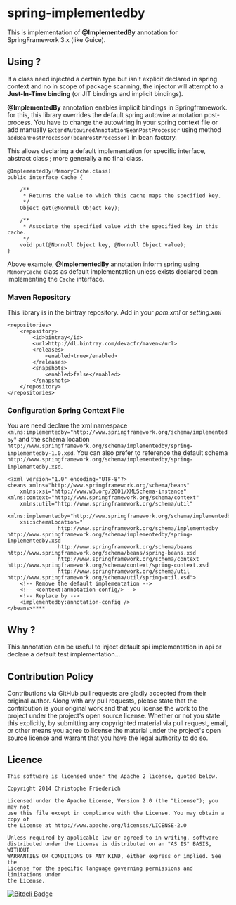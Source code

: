 spring-implementedby
====================

This is implementation of **@ImplementedBy** annotation for SpringFramework 3.x (like Guice).

## Using ?

If a class need injected a certain type but isn't explicit declared in spring context and no in scope of package scanning, the injector will attempt to a **Just-In-Time binding** (or  JIT bindings and implicit bindings).

**@ImplementedBy** annotation enables implicit bindings in Springframework. for this, this library overrides the default spring autowire annotation post-process. You have to change the autowiring in your spring context file or add manually `ExtendAutowiredAnnotationBeanPostProcessor` using method `addBeanPostProcessor(beanPostProcessor)` in bean factory.

This allows declaring a default implementation for specific interface, abstract class ; more generally a no final class.

	@ImplementedBy(MemoryCache.class)
	public interface Cache {
	
	    /**
	     * Returns the value to which this cache maps the specified key.
	     */
	    Object get(@Nonnull Object key);
	
	    /**
	     * Associate the specified value with the specified key in this cache.
	     */
	    void put(@Nonnull Object key, @Nonnull Object value);
	}

Above example, **@ImplementedBy** annotation inform spring using `MemoryCache` class as default implementation unless exists declared bean implementing the `Cache` interface.

### Maven Repository

This library is in the bintray repository. Add in your *pom.xml* or *setting.xml*

	<repositories>
	    <repository>
	        <id>bintray</id>
	        <url>http://dl.bintray.com/devacfr/maven</url>
	        <releases>
	            <enabled>true</enabled>
	        </releases>
	        <snapshots>
	            <enabled>false</enabled>
	        </snapshots>
	    </repository>
	</repositories>

### Configuration Spring Context File

You are need declare the xml namespace `xmlns:implementedby="http://www.springframework.org/schema/implementedby"` and the schema location `http://www.springframework.org/schema/implementedby/spring-implementedby-1.0.xsd`. You can also prefer to reference the default schema `http://www.springframework.org/schema/implementedby/spring-implementedby.xsd`.

	<?xml version="1.0" encoding="UTF-8"?>
	<beans xmlns="http://www.springframework.org/schema/beans"
	    xmlns:xsi="http://www.w3.org/2001/XMLSchema-instance" xmlns:context="http://www.springframework.org/schema/context"
	    xmlns:util="http://www.springframework.org/schema/util"
	    xmlns:implementedby="http://www.springframework.org/schema/implementedby"
	    xsi:schemaLocation="
	                http://www.springframework.org/schema/implementedby http://www.springframework.org/schema/implementedby/spring-implementedby.xsd
	                http://www.springframework.org/schema/beans http://www.springframework.org/schema/beans/spring-beans.xsd
	                http://www.springframework.org/schema/context http://www.springframework.org/schema/context/spring-context.xsd
	                http://www.springframework.org/schema/util http://www.springframework.org/schema/util/spring-util.xsd">
	    <!-- Remove the default implementation -->
	    <!-- <context:annotation-config/> -->
		<!-- Replace by -->
	    <implementedby:annotation-config />
	</beans>****

## Why ?

This annotation can be useful to inject default spi implementation in api or declare a default test implementation...

## Contribution Policy

Contributions via GitHub pull requests are gladly accepted from their original author.
Along with any pull requests, please state that the contribution is your original work and 
that you license the work to the project under the project's open source license.
Whether or not you state this explicitly, by submitting any copyrighted material via pull request, 
email, or other means you agree to license the material under the project's open source license and 
warrant that you have the legal authority to do so.

## Licence

	This software is licensed under the Apache 2 license, quoted below.
	
	Copyright 2014 Christophe Friederich
	
	Licensed under the Apache License, Version 2.0 (the "License"); you may not
	use this file except in compliance with the License. You may obtain a copy of
	the License at http://www.apache.org/licenses/LICENSE-2.0
	
	Unless required by applicable law or agreed to in writing, software
	distributed under the License is distributed on an "AS IS" BASIS, WITHOUT
	WARRANTIES OR CONDITIONS OF ANY KIND, either express or implied. See the
	License for the specific language governing permissions and limitations under
	the License.

[![Bitdeli Badge](https://d2weczhvl823v0.cloudfront.net/devacfr/spring-implementedby/trend.png)](https://bitdeli.com/free "Bitdeli Badge")